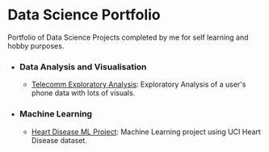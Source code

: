 # Data Science Portfolio
Portfolio of Data Science Projects completed by me for self learning and hobby purposes.

- ### Data Analysis and Visualisation
	- [Telecomm Exploratory Analysis](https://github.com/renoneto/data-science-portfolio/blob/master/telecomm-exploratory-analysis.ipynb): Exploratory Analysis of a user's phone data with lots of visuals.

- ### Machine Learning
	- [Heart Disease ML Project](https://github.com/renoneto/data-science-portfolio/blob/master/machine-learning-heart-disease.ipynb): Machine Learning project using UCI Heart Disease dataset.
